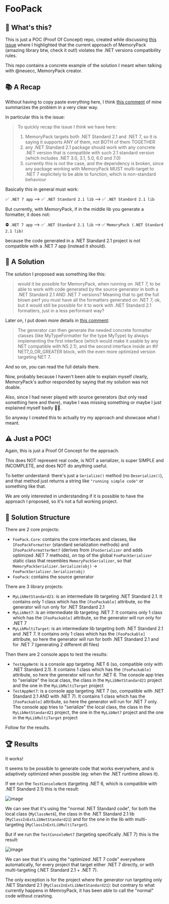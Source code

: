 ﻿# FooPack


## 🤔 What's this?

This is just a POC (Proof Of Concept) repo, created while discussing [this issue](https://github.com/Cysharp/MemoryPack/issues/96) where I highlighted that the current approach of MemoryPack (amazing library btw, check it out!) violates the .NET versions compatibility rules.

This repo contains a concrete example of the solution I meant when talking with @neuecc, MemoryPack creator.

## 📚 A Recap

Without having to copy paste everything here, I think [this comment](https://github.com/Cysharp/MemoryPack/issues/96#issuecomment-1357330456) of mine summarizes the problem in a very clear way.

In particular this is the issue:

> To quickly recap the issue I think we have here:
> 1) MemoryPack targets both .NET Standard 2.1 and .NET 7, so it is saying it supports ANY of them, not BOTH of them TOGETHER
> 2) any .NET Standard 2.1 package should work with any concrete .NET version that is compatible with such 2.1 standard version (which includes .NET 3.0, 3.1, 5.0, 6.0 and 7.0)
> 3) currently this is not the case, and the dependency is broken, since any package working with MemoryPack MUST multi-target to .NET 7 explicitely to be able to function, which is non-standard behaviour

Basically this in general must work:

✅ `.NET 7 app` --> ✅ `.NET Standard 2.1 lib` --> ✅ `.NET Standard 2.1 lib`

But currently, with MemoryPack, if in the middle lib you generate a formatter, it does not:

⛔ `.NET 7 app` --> ✅ `.NET Standard 2.1 lib` --> ✅ `MemoryPack (.NET Standard 2.1 lib)`

because the code generated in a .NET Standard 2.1 project is not compatible with a .NET 7 app (instead it should).


## 🎉 A Solution

The solution I proposed was something like this:

> would it be possible for MemoryPack, when running on .NET 7, to be able to work with code generated by the source generator in both a .NET Standard 2.1 AND .NET 7 versions? Meaning that to get the full blown perf you must have all the formatters generated on .NET 7, ok, but it would still be possible for it to work with .NET Standard 2.1 formatters, just in a less performant way?

Later on, I put down more details in [this comment](https://github.com/Cysharp/MemoryPack/issues/96#issuecomment-1363435453):

> The generator can then generate the needed concrete formatter classes (like MyTypeFormatter for the type MyType) by always implementing the first interface (which would make it usable by any NET compatible with NS 2.1), and the second interface inside an #if NET7_0_OR_GREATER block, with the even more optimized version targeting NET 7.

And so on, you can read the full details there.

Now, probably because I haven't been able to explain myself clearly, MemoryPack's author responded by saying that my solution was not doable.

Also, since I had never played with source generators (but only read something here and there), maybe I was missing something or maybe I just explained myself badly 🤷‍♂️.

So anyway I created this to actually try my approach and showcase what I meant.


## ⚠ Just a POC!

Again, this is just a Proof Of Concept for the approach.

This does NOT represent real code, is NOT a serializer, is super SIMPLE and INCOMPLETE, and does NOT do anything useful.

To better understand: there's just a `Serialize()` method (no `Deserialize()`), and that method just returns a string like `"running simple code"` or something like that.

We are only interested in understanding if it is possible to have the approach I proposed, so it's not a full working project.


## 📁 Solution Structure

There are 2 core projects:

- `FooPack.Core`: contains the core interfaces and classes, like `IFooPackFormatter` (standard serialization methods) and `IFooPackFormatterNet7` (derives from `IFooSerializer` and adds optimized .NET 7 methods), on top of the global `FooPackSerializer` static class that resembles `MemoryPackSerializer`, so that `MemoryPackSerializer.Serialize(obj)` -> `FooPackSerializer.Serialize(obj)`
- `FooPack`: contains the source generator

There are 3 library projects:
- `MyLibNetStandard21`: is an intermediate lib targeting .NET Standard 2.1. It contains only 1 class which has the `[FooPackable]` attribute, so the generator will run only for .NET Standard 2.1
- `MyLibNet7`: is an intermediate lib targeting .NET 7. It contains only 1 class which has the `[FooPackable]` attribute, so the generator will run only for .NET 7
- `MyLibMultiTarget`: is an intermediate lib targeting both .NET Standard 2.1 and .NET 7. It contains only 1 class which has the `[FooPackable]` attribute, so here the generator will run for both .NET Standard 2.1 and for .NET 7 (generating 2 different dll files)

Then there are 2 console apps to test the results:
- `TestAppNet6`: is a console app targeting .NET 6 (so, compatible only with .NET Standard 2.1). It contains 1 class which has the `[FooPackable]` attribute, so here the generator will run for .NET 6. The console app tries to "serialize" the local class, the class in the `MyLibNetStandard21` project and the one in the `MyLibMultiTarget` project
- `TestAppNet7`: is a console app targeting .NET 7 (so, compatible with .NET Standard 2.1 AND with .NET 7). It contains 1 class which has the `[FooPackable]` attribute, so here the generator will run for .NET 7 only. The console app tries to "serialize" the local class, the class in the `MyLibNetStandard21` project, the one in the `MyLibNet7` project and the one in the `MyLibMultiTarget` project

Follow for the results.


## 🏆 Results

It works!

It seems to be possible to generate code that works everywhere, and is adaptively optimized when possible (eg: when the .NET runtime allows it).

If we run the `TestConsoleNet6` (targeting .NET 6, which is compatible with .NET Standard 2.1) this is the result:

![image](https://user-images.githubusercontent.com/1010086/210086713-d848bb3f-b137-4f72-95a0-cde2141d27e9.png)

We can see that it's using the "normal .NET Standard code", for both the local class (`MyClassNet6`), the class in the .NET Standard 2.1 lib (`MyClassInExtLibNetStandard21`) and for the one in the lib with multi-targeting (`MyClassInExtLibMultiTarget`).

But if we run the `TestConsoleNet7` (targeting specifically .NET 7) this is the result:

![image](https://user-images.githubusercontent.com/1010086/210086922-396fb265-3135-45cb-b888-54da319abf06.png)

We can see that it's using the "optimized .NET 7 code" everywhere automatically, for every project that target either .NET 7 directly, or with multi-targeting (.NET Standard 2.1 + .NET 7).

The only exception is for the project where the generator run targeting only .NET Standard 2.1 (`MyClassInExtLibNetStandard21`): but contrary to what currently happens in MemroyPack, it has been able to call the "normal" code without crashing.
